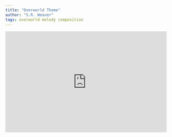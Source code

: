 ```yaml
---
title: "Overworld Theme"
author: "S.R. Weaver"
tags: overworld melody composition
---
```

<iframe title="Overworld Theme" width="100%" height="315" src="https://video.ploud.jp/videos/embed/65e1c087-76b8-4286-93df-2792cd43fa1c" frameborder="0" allowfullscreen="" sandbox="allow-same-origin allow-scripts allow-popups"></iframe>
